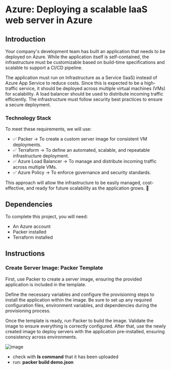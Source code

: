 # Azure: Deploying a scalable IaaS web server in Azure

## Introduction
Your company's development team has built an application that needs to be deployed on Azure. While the application itself is self-contained, the infrastructure must be customizable based on build-time specifications and scalable to support a CI/CD pipeline.

The application must run on Infrastructure as a Service (IaaS) instead of Azure App Service to reduce costs.
Since this is expected to be a high-traffic service, it should be deployed across multiple virtual machines (VMs) for scalability.
A load balancer should be used to distribute incoming traffic efficiently.
The infrastructure must follow security best practices to ensure a secure deployment.

### Technology Stack
To meet these requirements, we will use:
- ✅ Packer → To create a custom server image for consistent VM deployments.
- ✅ Terraform → To define an automated, scalable, and repeatable infrastructure deployment.
- ✅ Azure Load Balancer → To manage and distribute incoming traffic across multiple VMs.
- ✅ Azure Policy → To enforce governance and security standards.

This approach will allow the infrastructure to be easily managed, cost-effective, and ready for future scalability as the application grows. 🚀


## Dependencies
To complete this project, you will need:

- An Azure account
- Packer installed
- Terraform installed

## Instructions

### Create Server Image: Packer Template

First, use Packer to create a server image, ensuring the provided application is included in the template. 

Define the necessary variables and configure the provisioning steps to install the application within the image. 
Be sure to set up any required configuration files, environment variables, and dependencies during the provisioning process.

Once the template is ready, run Packer to build the image. Validate the image to ensure everything is correctly configured. After that, use the newly created image to deploy servers with the application pre-installed, ensuring consistency across environments.

![image](https://github.com/user-attachments/assets/31fc4eae-affe-49aa-8ed8-0ed99a9e0d06)




- check with **ls command** that it has been uploaded
- run: **packer build demo.json**

